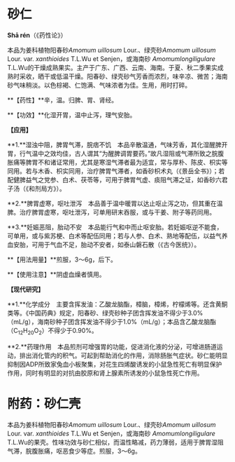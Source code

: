 # 砂仁

**Shā rén**（《药性论》）

本品为姜科植物阳春砂*Amomum uillosum* Lour.、绿壳砂*Amomum uillosum* Lour. var. *xanthioides* T.L.Wu et Senjen，或海南砂 *Amomumlongiligulare* T.L.Wu的干燥成熟果实。主产于广东、广西、云南、海南。于夏、秋二季果实成熟时采收，晒干或低温干燥。阳春砂、绿壳砂气芳香而浓烈，味辛凉、微苦；海南砂气味稍淡。以色棕褐、仁饱满、气味浓者为佳。生用，用时打碎。

**【药性】**辛，温。归脾、胃、肾经。

**【功效】**化湿开胃，温中止泻，理气安胎。

**【应用】**

**1.**湿浊中阻，脾胃气滞，脘痞不饥　本品辛散温通，气味芳香，其化湿醒脾开胃，行气温中之效均佳，古人谓其“为醒脾调胃要药。”故凡湿阻或气滞所致之脘腹胀痛等脾胃不和诸证常用，尤其是寒湿气滞者最为适宜，常与厚朴、陈皮、枳实等同用。若与木香、枳实同用，治疗脾胃气滞者，如香砂枳术丸（《景岳全书》）；若配健脾益气之党参、白术、茯苓等，可用于脾胃气虚、痰阻气滞之证，如香砂六君子汤（《和剂局方》）。

**2.**脾胃虚寒，呕吐泄泻　本品善于温中暖胃以达止呕止泻之功，但其重在温脾。治疗脾胃虚寒，呕吐泄泻，可单用研末吞服，或与干姜、附子等药同用。

**3.**妊娠恶阻，胎动不安　本品能行气和中而止呕安胎。若妊娠呕逆不能食，可单用，或与紫苏梗、白术等配伍同用；若与人参、白术、熟地等配伍，以益气养血安胎，可用于气血不足，胎动不安者，如泰山磐石散（《古今医统》）。

**【用法用量】**煎服，3～6g，后下。

**【使用注意】**阴虚血燥者慎用。

**【现代研究】**

**1.**化学成分　主要含挥发油：乙酸龙脑酯，樟脑，樟烯，柠檬烯等。还含黄酮类等。《中国药典》规定，阳春砂、绿壳砂种子团含挥发油不得少于3.0%（mL/g），海南砂种子团含挥发油不得少于1.0%（mL/g）；本品含乙酸龙脑酯（C<sub>12</sub>H<sub>20</sub>O<sub>2</sub>）不得少于0.90%。

**2.**药理作用　本品煎剂可增强胃的功能，促进消化液的分泌，可增进肠道运动，排出消化管内的积气。可起到帮助消化的作用，消除肠胀气症状。砂仁能明显抑制因ADP所致家兔血小板聚集，对花生四烯酸诱发的小鼠急性死亡有明显保护作用，同时有明显的对抗由胶原和肾上腺素所诱发的小鼠急性死亡作用。

# 附药：砂仁壳

本品为姜科植物阳春砂*Amomum uillosum* Lour.、绿壳砂*Amomum uillosum* Lour. var. *xanthioides* T.L.Wu et Senjen，或海南砂 *Amomumlongiligulare* T.L.Wu的果壳。性味功效与砂仁相似，而温性略减，药力薄弱，适用于脾胃湿阻气滞，脘腹胀痛，呕恶食少等症。煎服，3～6g。